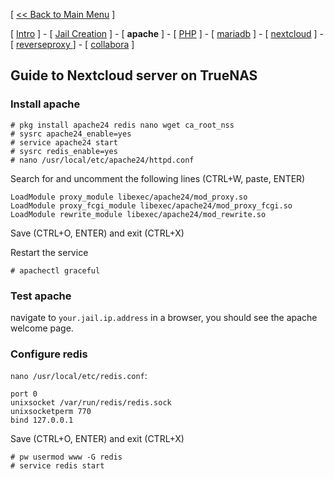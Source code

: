 [ [<< Back to Main Menu](https://github.com/seth586/guides/blob/master/README.md) ]

[ [Intro](README.md) ] - [ [Jail Creation](1_jail.md) ]  - [ **apache** ] - [ [PHP](3_php.md) ] - [ [mariadb](2_mariadb.md) ] - [ [nextcloud](5_nextcloud.md) ] - [ [reverseproxy ](6_reverseproxy.md)] - [ [collabora](7_collabora.md) ]

## Guide to Nextcloud server on TrueNAS

### Install apache
```
# pkg install apache24 redis nano wget ca_root_nss
# sysrc apache24_enable=yes
# service apache24 start
# sysrc redis_enable=yes 
# nano /usr/local/etc/apache24/httpd.conf
```
Search for and uncomment the following lines (CTRL+W, paste, ENTER)
```
LoadModule proxy_module libexec/apache24/mod_proxy.so
LoadModule proxy_fcgi_module libexec/apache24/mod_proxy_fcgi.so
LoadModule rewrite_module libexec/apache24/mod_rewrite.so
```
Save (CTRL+O, ENTER) and exit (CTRL+X)

Restart the service
```
# apachectl graceful
```

### Test apache
navigate to `your.jail.ip.address` in a browser, you should see the apache welcome page.

### Configure redis
`nano /usr/local/etc/redis.conf`:
```
port 0
unixsocket /var/run/redis/redis.sock
unixsocketperm 770
bind 127.0.0.1
```
Save (CTRL+O, ENTER) and exit (CTRL+X)
```
# pw usermod www -G redis
# service redis start
```


